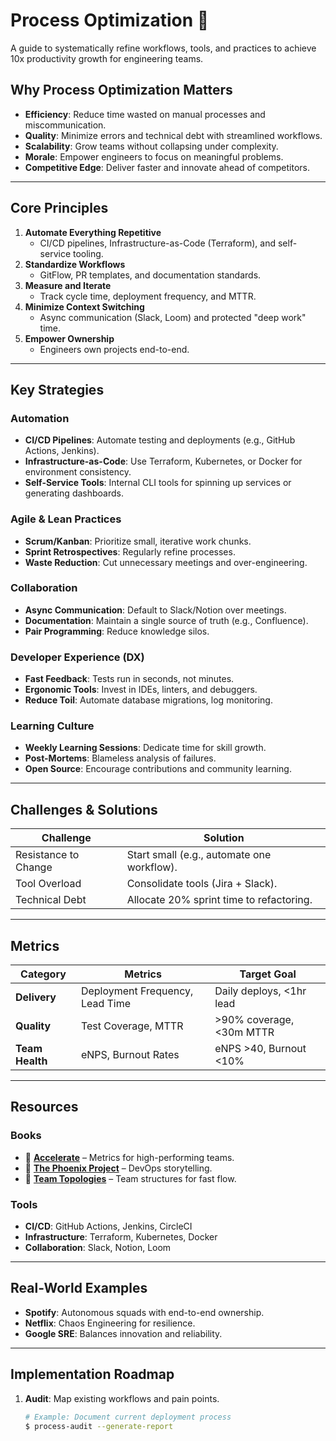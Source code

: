 # Process Optimization 🚀

A guide to systematically refine workflows, tools, and practices to achieve 10x productivity growth for engineering teams.


## Why Process Optimization Matters
- **Efficiency**: Reduce time wasted on manual processes and miscommunication.
- **Quality**: Minimize errors and technical debt with streamlined workflows.
- **Scalability**: Grow teams without collapsing under complexity.
- **Morale**: Empower engineers to focus on meaningful problems.
- **Competitive Edge**: Deliver faster and innovate ahead of competitors.

---

## Core Principles
1. **Automate Everything Repetitive**  
   - CI/CD pipelines, Infrastructure-as-Code (Terraform), and self-service tooling.
2. **Standardize Workflows**  
   - GitFlow, PR templates, and documentation standards.
3. **Measure and Iterate**  
   - Track cycle time, deployment frequency, and MTTR.
4. **Minimize Context Switching**  
   - Async communication (Slack, Loom) and protected "deep work" time.
5. **Empower Ownership**  
   - Engineers own projects end-to-end.

---

## Key Strategies

### Automation
- **CI/CD Pipelines**: Automate testing and deployments (e.g., GitHub Actions, Jenkins).  
- **Infrastructure-as-Code**: Use Terraform, Kubernetes, or Docker for environment consistency.  
- **Self-Service Tools**: Internal CLI tools for spinning up services or generating dashboards.

### Agile & Lean Practices
- **Scrum/Kanban**: Prioritize small, iterative work chunks.  
- **Sprint Retrospectives**: Regularly refine processes.  
- **Waste Reduction**: Cut unnecessary meetings and over-engineering.

### Collaboration
- **Async Communication**: Default to Slack/Notion over meetings.  
- **Documentation**: Maintain a single source of truth (e.g., Confluence).  
- **Pair Programming**: Reduce knowledge silos.

### Developer Experience (DX)
- **Fast Feedback**: Tests run in seconds, not minutes.  
- **Ergonomic Tools**: Invest in IDEs, linters, and debuggers.  
- **Reduce Toil**: Automate database migrations, log monitoring.

### Learning Culture
- **Weekly Learning Sessions**: Dedicate time for skill growth.  
- **Post-Mortems**: Blameless analysis of failures.  
- **Open Source**: Encourage contributions and community learning.

---

## Challenges & Solutions
| Challenge               | Solution                                  |
|-------------------------|-------------------------------------------|
| Resistance to Change    | Start small (e.g., automate one workflow).|
| Tool Overload           | Consolidate tools (Jira + Slack).         |
| Technical Debt          | Allocate 20% sprint time to refactoring.  |

---

## Metrics
| Category         | Metrics                          | Target Goal               |
|------------------|----------------------------------|---------------------------|
| **Delivery**     | Deployment Frequency, Lead Time | Daily deploys, <1hr lead  |
| **Quality**      | Test Coverage, MTTR             | >90% coverage, <30m MTTR |
| **Team Health**  | eNPS, Burnout Rates             | eNPS >40, Burnout <10%   |

---

## Resources
### Books
- 📘 [**Accelerate**](https://amzn.to/3xY5pgR) – Metrics for high-performing teams.
- 📘 [**The Phoenix Project**](https://amzn.to/3zNq5JN) – DevOps storytelling.
- 📘 [**Team Topologies**](https://amzn.to/3RZqX0y) – Team structures for fast flow.

### Tools
- **CI/CD**: GitHub Actions, Jenkins, CircleCI  
- **Infrastructure**: Terraform, Kubernetes, Docker  
- **Collaboration**: Slack, Notion, Loom  

---

## Real-World Examples
- **Spotify**: Autonomous squads with end-to-end ownership.  
- **Netflix**: Chaos Engineering for resilience.  
- **Google SRE**: Balances innovation and reliability.  

---

## Implementation Roadmap
1. **Audit**: Map existing workflows and pain points.  
   ```bash
   # Example: Document current deployment process
   $ process-audit --generate-report